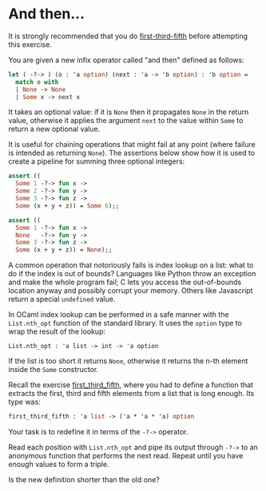 # And then...

It is strongly recommended that you do [first-third-fifth](../../3/first-third-fifth/README.md) before attempting this exercise.

You are given a new infix operator called "and then" defined as follows:

```ocaml
let ( -?-> ) (o : 'a option) (next : 'a -> 'b option) : 'b option =
  match o with
  | None -> None
  | Some x -> next x
```

It takes an optional value: if it is `None` then it propagates `None` in the return value, otherwise it applies the argument `next` to the value within `Some` to return a new optional value.

It is useful for chaining operations that might fail at any point (where failure is intended as returning `None`). The assertions below show how it is used to create a pipeline for summing three optional integers:

```ocaml
assert ((
  Some 1 -?-> fun x ->
  Some 2 -?-> fun y ->
  Some 3 -?-> fun z ->
  Some (x + y + z)) = Some 6);;

assert ((
  Some 1 -?-> fun x ->
  None   -?-> fun y ->
  Some 3 -?-> fun z ->
  Some (x + y + z)) = None);;
```

A common operation that notoriously fails is index lookup on a list: what to do if the index is out of bounds? Languages like Python throw an exception and make the whole program fail; C lets you access the out-of-bounds location anyway and possibly corrupt your memory. Others like Javascript return a special `undefined` value.

In OCaml index lookup can be performed in a safe manner with the `List.nth_opt` function of the standard library. It uses the `option` type to wrap the result of the lookup:
```
List.nth_opt : 'a list -> int -> 'a option
```
If the list is too short it returns `None`, otherwise it returns the n-th element inside the `Some` constructor.

Recall the exercise [first_third_fifth](../../3/first-third-fifth/README.md), where you had to define a function that extracts the first, third and fifth elements from a list that is long enough. Its type was:
```ocaml
first_third_fifth : 'a list -> ('a * 'a * 'a) option 
```
Your task is to redefine it in terms of the `-?->` operator.

Read each position with `List.nth_opt` and pipe its output through `-?->` to an anonymous function that performs the next read. Repeat until you have enough values to form a triple.

Is the new definition shorter than the old one?
